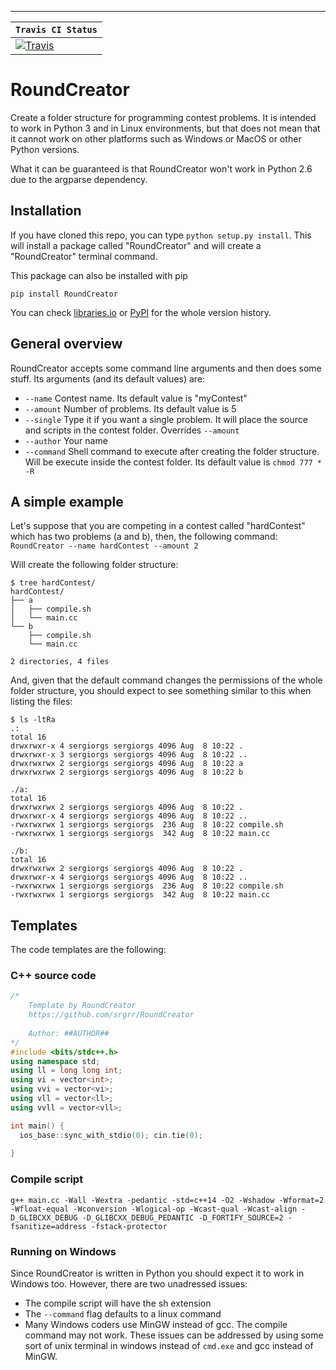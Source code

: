 -----------------
|  **`Travis CI Status`**   |
|-------------------|
|[![Travis](https://img.shields.io/travis/srgrr/RoundCreator.svg)](https://travis-ci.org/srgrr/RoundCreator)|

# RoundCreator
Create a folder structure for programming contest problems. It is intended to work in Python 3 and in Linux environments, but that does not mean that it cannot work on other platforms such as Windows or MacOS or other Python versions.

What it can be guaranteed is that RoundCreator won't work in Python 2.6 due to the argparse dependency.

## Installation
If you have cloned this repo, you can type `python setup.py install`. This will install a package called "RoundCreator" and will create a "RoundCreator" terminal command.

This package can also be installed with pip

`pip install RoundCreator`

You can check [libraries.io](https://libraries.io/pypi/RoundCreator) or [PyPI](https://pypi.org/project/RoundCreator) for the whole version history.

## General overview
RoundCreator accepts some command line arguments and then does some stuff. Its arguments (and its default values) are:
* `--name` Contest name. Its default value is "myContest"
* `--amount` Number of problems. Its default value is 5
* `--single` Type it if you want a single problem. It will place the source and scripts in the contest folder. Overrides `--amount`
* `--author` Your name
* `--command` Shell command to execute after creating the folder structure. Will be execute inside the contest folder. Its default value is `chmod 777 * -R`

## A simple example
Let's suppose that you are competing in a contest called "hardContest" which has two problems (a and b), then, the following command:<br>
`RoundCreator --name hardContest --amount 2`

Will create the following folder structure:

```
$ tree hardContest/
hardContest/
├── a
│   ├── compile.sh
│   └── main.cc
└── b
    ├── compile.sh
    └── main.cc

2 directories, 4 files
```

And, given that the default command changes the permissions of the whole folder structure, you should expect to see something similar to this when listing the files:

```
$ ls -ltRa
.:
total 16
drwxrwxr-x 4 sergiorgs sergiorgs 4096 Aug  8 10:22 .
drwxrwxr-x 3 sergiorgs sergiorgs 4096 Aug  8 10:22 ..
drwxrwxrwx 2 sergiorgs sergiorgs 4096 Aug  8 10:22 a
drwxrwxrwx 2 sergiorgs sergiorgs 4096 Aug  8 10:22 b

./a:
total 16
drwxrwxrwx 2 sergiorgs sergiorgs 4096 Aug  8 10:22 .
drwxrwxr-x 4 sergiorgs sergiorgs 4096 Aug  8 10:22 ..
-rwxrwxrwx 1 sergiorgs sergiorgs  236 Aug  8 10:22 compile.sh
-rwxrwxrwx 1 sergiorgs sergiorgs  342 Aug  8 10:22 main.cc

./b:
total 16
drwxrwxrwx 2 sergiorgs sergiorgs 4096 Aug  8 10:22 .
drwxrwxr-x 4 sergiorgs sergiorgs 4096 Aug  8 10:22 ..
-rwxrwxrwx 1 sergiorgs sergiorgs  236 Aug  8 10:22 compile.sh
-rwxrwxrwx 1 sergiorgs sergiorgs  342 Aug  8 10:22 main.cc
```

## Templates
The code templates are the following:
### C++ source code
```c++
/*
    Template by RoundCreator
    https://github.com/srgrr/RoundCreator
    
    Author: ##AUTHOR##
*/
#include <bits/stdc++.h>
using namespace std;
using ll = long long int;
using vi = vector<int>;
using vvi = vector<vi>;
using vll = vector<ll>;
using vvll = vector<vll>;

int main() {
  ios_base::sync_with_stdio(0); cin.tie(0);
  
}
```
### Compile script
`g++ main.cc -Wall -Wextra -pedantic -std=c++14 -O2 -Wshadow -Wformat=2 -Wfloat-equal -Wconversion -Wlogical-op -Wcast-qual -Wcast-align -D_GLIBCXX_DEBUG -D_GLIBCXX_DEBUG_PEDANTIC -D_FORTIFY_SOURCE=2 -fsanitize=address -fstack-protector`

### Running on Windows
Since RoundCreator is written in Python you should expect it to work in Windows too. However, there are two unadressed issues:
* The compile script will have the sh extension
* The `--command` flag defaults to a linux command
* Many Windows coders use MinGW instead of gcc. The compile command may not work.
These issues can be addressed by using some sort of unix terminal in windows instead of `cmd.exe` and gcc instead of MinGW.
